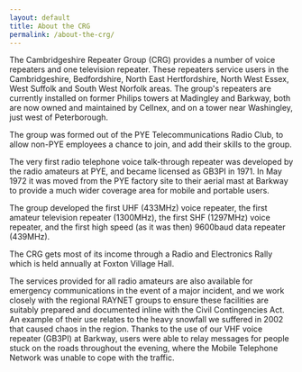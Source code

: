 ```yaml
---
layout: default
title: About the CRG
permalink: /about-the-crg/
---
```


The Cambridgeshire Repeater Group (CRG) provides a number of voice repeaters and one television repeater. These repeaters service users in the Cambridgeshire, Bedfordshire, North East Hertfordshire, North West Essex, West Suffolk and South West Norfolk areas. The group's repeaters are currently installed on former Philips towers at Madingley and Barkway, both are now owned and maintained by Cellnex, and on a tower near Washingley, just west of Peterborough.

The group was formed out of the PYE Telecommunications Radio Club, to allow non-PYE employees a chance to join, and add their skills to the group.

The very first radio telephone voice talk-through repeater was developed by the radio amateurs at PYE, and became licensed as GB3PI in 1971. In May 1972 it was moved from the PYE factory site to their aerial mast at Barkway to provide a much wider coverage area for mobile and portable users.

The group developed the first UHF (433MHz) voice repeater, the first amateur television repeater (1300MHz), the first SHF (1297MHz) voice repeater, and the first high speed (as it was then) 9600baud data repeater (439MHz).

The CRG gets most of its income through a Radio and Electronics Rally which is held annually at Foxton Village Hall.

The services provided for all radio amateurs are also available for emergency communications in the event of a major incident, and we work closely with the regional RAYNET groups to ensure these facilities are suitably prepared and documented inline with the Civil Contingencies Act. An example of their use relates to the heavy snowfall we suffered in 2002 that caused chaos in the region. Thanks to the use of our VHF voice repeater (GB3PI) at Barkway, users were able to relay messages for people stuck on the roads throughout the evening, where the Mobile Telephone Network was unable to cope with the traffic.
